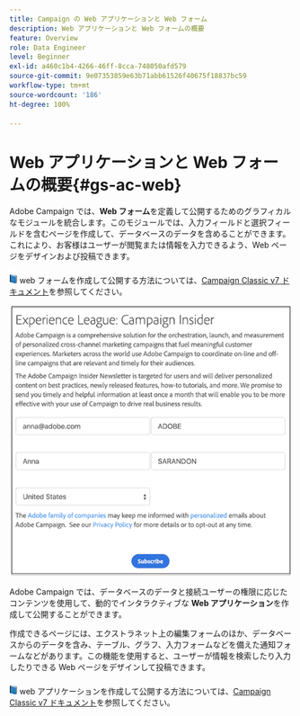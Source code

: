 ```yaml
---
title: Campaign の Web アプリケーションと Web フォーム
description: Web アプリケーションと Web フォームの概要
feature: Overview
role: Data Engineer
level: Beginner
exl-id: a460c1b4-4266-46ff-8cca-748050afd579
source-git-commit: 9e07353859e63b71abb61526f40675f18837bc59
workflow-type: tm+mt
source-wordcount: '186'
ht-degree: 100%

---
```


# Web アプリケーションと Web フォームの概要{#gs-ac-web}

Adobe Campaign では、**Web フォーム**&#x200B;を定義して公開するためのグラフィカルなモジュールを統合します。このモジュールでは、入力フィールドと選択フィールドを含むページを作成して、データベースのデータを含めることができます。これにより、お客様はユーザーが閲覧または情報を入力できるよう、Web ページをデザインおよび投稿できます。

![](../assets/do-not-localize/book.png) web フォームを作成して公開する方法については、[Campaign Classic v7 ドキュメント](https://experienceleague.adobe.com/docs/campaign-classic/using/designing-content/web-forms/about-web-forms.html?lang=ja#designing-content)を参照してください。

![](assets/sample.png)

Adobe Campaign では、データベースのデータと接続ユーザーの権限に応じたコンテンツを使用して、動的でインタラクティブな **Web アプリケーション**&#x200B;を作成して公開することができます。

作成できるページには、エクストラネット上の編集フォームのほか、データベースからのデータを含み、テーブル、グラフ、入力フォームなどを備えた通知フォームなどがあります。この機能を使用すると、ユーザーが情報を検索したり入力したりできる Web ページをデザインして投稿できます。

![](../assets/do-not-localize/book.png) web アプリケーションを作成して公開する方法については、[Campaign Classic v7 ドキュメント](https://experienceleague.adobe.com/docs/campaign-classic/using/designing-content/web-applications/about-web-applications.html?lang=ja#designing-content)を参照してください。
